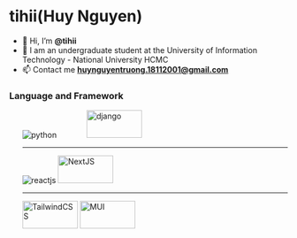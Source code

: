 # tihii(Huy Nguyen)
- 👋 Hi, I’m **@tihii**
- 🌱 I am an undergraduate student at the University of Information Technology - National University HCMC
- 📫 Contact me **huynguyentruong.18112001@gmail.com**


<h3>Language and Framework</h3>
    <ul>
        <div>
            <img src="https://www.vectorlogo.zone/logos/python/python-vertical.svg" alt="python" title="Python">
            <img style="width:100px;height:50px;margin-left:50px" src="https://cdn.worldvectorlogo.com/logos/django.svg" alt="django" title="Django">
        </div>
        <hr>
        <div>
            <img src="https://www.vectorlogo.zone/logos/reactjs/reactjs-ar21.svg" alt="reactjs" title="ReactJS">
            <img style="width:100px;height:50px;" src ="https://cdn.worldvectorlogo.com/logos/next-js.svg" alt='NextJS' title="NextJS">
        </div>
        <hr>
        <div>
            <img style="width:100px;height:50px;" src="https://cdn.worldvectorlogo.com/logos/tailwind-css-2.svg" alt="TailwindCSS" title="TailwindCSS">
            <img style="width:100px;height:50px;" src ="https://cdn.worldvectorlogo.com/logos/material-ui-1.svg" alt='MUI' title="MUI">
        <div/>
    </ul>

